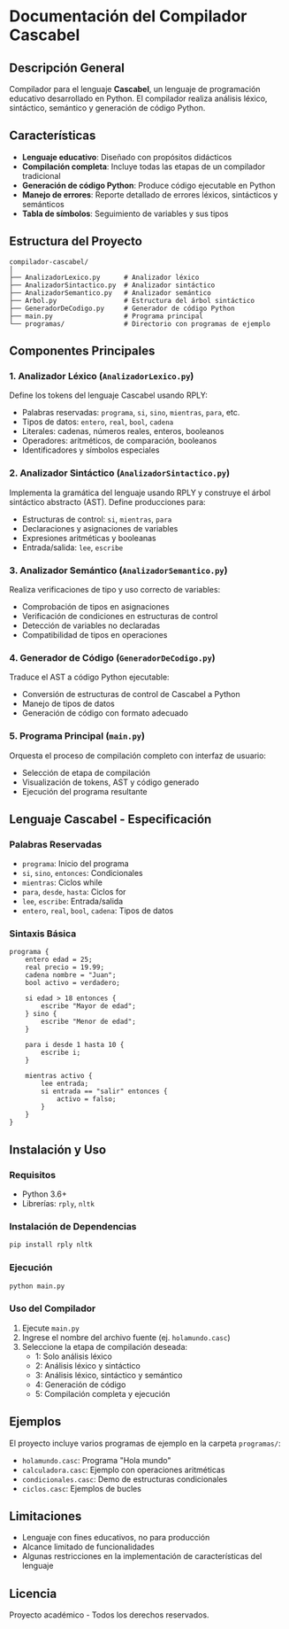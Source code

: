 # Documentación del Compilador Cascabel

## Descripción General

Compilador para el lenguaje **Cascabel**, un lenguaje de programación educativo desarrollado en Python. El compilador realiza análisis léxico, sintáctico, semántico y generación de código Python.

## Características

- **Lenguaje educativo**: Diseñado con propósitos didácticos
- **Compilación completa**: Incluye todas las etapas de un compilador tradicional
- **Generación de código Python**: Produce código ejecutable en Python
- **Manejo de errores**: Reporte detallado de errores léxicos, sintácticos y semánticos
- **Tabla de símbolos**: Seguimiento de variables y sus tipos

## Estructura del Proyecto

```
compilador-cascabel/
│
├── AnalizadorLexico.py      # Analizador léxico
├── AnalizadorSintactico.py  # Analizador sintáctico
├── AnalizadorSemantico.py   # Analizador semántico
├── Arbol.py                 # Estructura del árbol sintáctico
├── GeneradorDeCodigo.py     # Generador de código Python
├── main.py                  # Programa principal
└── programas/               # Directorio con programas de ejemplo
```

## Componentes Principales

### 1. Analizador Léxico (`AnalizadorLexico.py`)
Define los tokens del lenguaje Cascabel usando RPLY:
- Palabras reservadas: `programa`, `si`, `sino`, `mientras`, `para`, etc.
- Tipos de datos: `entero`, `real`, `bool`, `cadena`
- Literales: cadenas, números reales, enteros, booleanos
- Operadores: aritméticos, de comparación, booleanos
- Identificadores y símbolos especiales

### 2. Analizador Sintáctico (`AnalizadorSintactico.py`)
Implementa la gramática del lenguaje usando RPLY y construye el árbol sintáctico abstracto (AST). Define producciones para:
- Estructuras de control: `si`, `mientras`, `para`
- Declaraciones y asignaciones de variables
- Expresiones aritméticas y booleanas
- Entrada/salida: `lee`, `escribe`

### 3. Analizador Semántico (`AnalizadorSemantico.py`)
Realiza verificaciones de tipo y uso correcto de variables:
- Comprobación de tipos en asignaciones
- Verificación de condiciones en estructuras de control
- Detección de variables no declaradas
- Compatibilidad de tipos en operaciones

### 4. Generador de Código (`GeneradorDeCodigo.py`)
Traduce el AST a código Python ejecutable:
- Conversión de estructuras de control de Cascabel a Python
- Manejo de tipos de datos
- Generación de código con formato adecuado

### 5. Programa Principal (`main.py`)
Orquesta el proceso de compilación completo con interfaz de usuario:
- Selección de etapa de compilación
- Visualización de tokens, AST y código generado
- Ejecución del programa resultante

## Lenguaje Cascabel - Especificación

### Palabras Reservadas
- `programa`: Inicio del programa
- `si`, `sino`, `entonces`: Condicionales
- `mientras`: Ciclos while
- `para`, `desde`, `hasta`: Ciclos for
- `lee`, `escribe`: Entrada/salida
- `entero`, `real`, `bool`, `cadena`: Tipos de datos

### Sintaxis Básica

```cascabel
programa {
    entero edad = 25;
    real precio = 19.99;
    cadena nombre = "Juan";
    bool activo = verdadero;
    
    si edad > 18 entonces {
        escribe "Mayor de edad";
    } sino {
        escribe "Menor de edad";
    }
    
    para i desde 1 hasta 10 {
        escribe i;
    }
    
    mientras activo {
        lee entrada;
        si entrada == "salir" entonces {
            activo = falso;
        }
    }
}
```

## Instalación y Uso

### Requisitos
- Python 3.6+
- Librerías: `rply`, `nltk`

### Instalación de Dependencias
```bash
pip install rply nltk
```

### Ejecución
```bash
python main.py
```

### Uso del Compilador
1. Ejecute `main.py`
2. Ingrese el nombre del archivo fuente (ej. `holamundo.casc`)
3. Seleccione la etapa de compilación deseada:
   - 1: Solo análisis léxico
   - 2: Análisis léxico y sintáctico
   - 3: Análisis léxico, sintáctico y semántico
   - 4: Generación de código
   - 5: Compilación completa y ejecución

## Ejemplos

El proyecto incluye varios programas de ejemplo en la carpeta `programas/`:
- `holamundo.casc`: Programa "Hola mundo"
- `calculadora.casc`: Ejemplo con operaciones aritméticas
- `condicionales.casc`: Demo de estructuras condicionales
- `ciclos.casc`: Ejemplos de bucles

## Limitaciones

- Lenguaje con fines educativos, no para producción
- Alcance limitado de funcionalidades
- Algunas restricciones en la implementación de características del lenguaje


## Licencia

Proyecto académico - Todos los derechos reservados.
